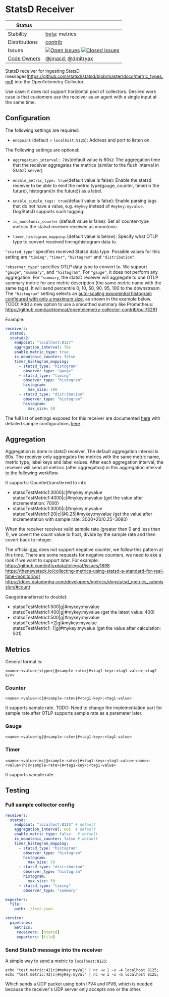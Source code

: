 # StatsD Receiver

<!-- status autogenerated section -->
| Status        |           |
| ------------- |-----------|
| Stability     | [beta]: metrics   |
| Distributions | [contrib] |
| Issues        | [![Open issues](https://img.shields.io/github/issues-search/open-telemetry/opentelemetry-collector-contrib?query=is%3Aissue%20is%3Aopen%20label%3Areceiver%2Fstatsd%20&label=open&color=orange&logo=opentelemetry)](https://github.com/jacktomcat/opentelemetry-collector-contrib/issues?q=is%3Aopen+is%3Aissue+label%3Areceiver%2Fstatsd) [![Closed issues](https://img.shields.io/github/issues-search/open-telemetry/opentelemetry-collector-contrib?query=is%3Aissue%20is%3Aclosed%20label%3Areceiver%2Fstatsd%20&label=closed&color=blue&logo=opentelemetry)](https://github.com/jacktomcat/opentelemetry-collector-contrib/issues?q=is%3Aclosed+is%3Aissue+label%3Areceiver%2Fstatsd) |
| [Code Owners](https://github.com/jacktomcat/opentelemetry-collector-contrib/blob/main/CONTRIBUTING.md#becoming-a-code-owner)    | [@jmacd](https://www.github.com/jmacd), [@dmitryax](https://www.github.com/dmitryax) |

[beta]: https://github.com/open-telemetry/opentelemetry-collector#beta
[contrib]: https://github.com/open-telemetry/opentelemetry-collector-releases/tree/main/distributions/otelcol-contrib
<!-- end autogenerated section -->


StatsD receiver for ingesting StatsD messages(https://github.com/statsd/statsd/blob/master/docs/metric_types.md) into the OpenTelemetry Collector.

Use case: it does not support horizontal pool of collectors. Desired work case is that customers use the receiver as an agent with a single input at the same time.

## Configuration

The following settings are required:

- `endpoint` (default = `localhost:8125`): Address and port to listen on.


The Following settings are optional:

- `aggregation_interval: 70s`(default value is 60s): The aggregation time that the receiver aggregates the metrics (similar to the flush interval in StatsD server)

- `enable_metric_type: true`(default value is false): Enable the statsd receiver to be able to emit the metric type(gauge, counter, timer(in the future), histogram(in the future)) as a label.

- `enable_simple_tags: true`(default value is false): Enable parsing tags that do not have a value, e.g. `#mykey` instead of `#mykey:myvalue`. DogStatsD supports such tagging.

- `is_monotonic_counter` (default value is false): Set all counter-type metrics the statsd receiver received as monotonic.

- `timer_histogram_mapping:`(default value is below): Specify what OTLP type to convert received timing/histogram data to.


`"statsd_type"` specifies received Statsd data type. Possible values for this setting are `"timing"`, `"timer"`, `"histogram"` and `"distribution"`.

`"observer_type"` specifies OTLP data type to convert to. We support `"gauge"`, `"summary"`, and `"histogram"`. For `"gauge"`, it does not perform any aggregation.
For `"summary`, the statsD receiver will aggregate to one OTLP summary metric for one metric description (the same metric name with the same tags). It will send percentile 0, 10, 50, 90, 95, 100 to the downstream.  The `"histogram"` setting selects an [auto-scaling exponential histogram configured with only a maximum size](https://github.com/lightstep/go-expohisto#readme), as shown in the example below.
TODO: Add a new option to use a smoothed summary like Prometheus: https://github.com/jacktomcat/opentelemetry-collector-contrib/pull/3261 

Example:

```yaml
receivers:
  statsd:
  statsd/2:
    endpoint: "localhost:8127"
    aggregation_interval: 70s
    enable_metric_type: true
    is_monotonic_counter: false
    timer_histogram_mapping:
      - statsd_type: "histogram"
        observer_type: "gauge"
      - statsd_type: "timing"
        observer_type: "histogram"
        histogram: 
          max_size: 100
      - statsd_type: "distribution"
        observer_type: "histogram"
        histogram: 
          max_size: 50    
```

The full list of settings exposed for this receiver are documented [here](./config.go)
with detailed sample configurations [here](./testdata/config.yaml).

## Aggregation

Aggregation is done in statsD receiver. The default aggregation interval is 60s. The receiver only aggregates the metrics with the same metric name, metric type, label keys and label values. After each aggregation interval, the receiver will send all metrics (after aggregation) in this aggregation interval to the following workflow.

It supports:
Counter(transferred to int):
- statsdTestMetric1:3000|c|#mykey:myvalue
statsdTestMetric1:4000|c|#mykey:myvalue
(get the value after incrementation: 7000)
- statsdTestMetric1:3000|c|#mykey:myvalue
statsdTestMetric1:20|c|@0.25|#mykey:myvalue
(get the value after incrementation with sample rate: 3000+20/0.25=3080)

When the receiver receives valid sample rate (greater than 0 and less than 1), we covert the count value to float, divide by the sample rate and then covert back to integer.

The official [doc](https://github.com/statsd/statsd/blob/master/docs/metric_types.md#counting) does not support negative counter, we follow this pattern at this time. There are some requests for negative counters, we need to ake a look if we want to support later. For example:
https://github.com/influxdata/telegraf/issues/1898
https://thenewstack.io/collecting-metrics-using-statsd-a-standard-for-real-time-monitoring/
https://docs.datadoghq.com/developers/metrics/dogstatsd_metrics_submission/#count

Gauge(transferred to double):
- statsdTestMetric1:500|g|#mykey:myvalue
statsdTestMetric1:400|g|#mykey:myvalue
(get the latest value: 400)
- statsdTestMetric1:500|g|#mykey:myvalue
statsdTestMetric1:+2|g|#mykey:myvalue
statsdTestMetric1:-1|g|#mykey:myvalue
(get the value after calculation: 501)

## Metrics

General format is:

`<name>:<value>|<type>|@<sample-rate>|#<tag1-key>:<tag1-value>,<tag2-k/v>`

### Counter

`<name>:<value>|c|@<sample-rate>|#<tag1-key>:<tag1-value>`

It supports sample rate.
TODO: Need to change the implementation part for sample rate after OTLP supports sample rate as a parameter later.


### Gauge

`<name>:<value>|g|@<sample-rate>|#<tag1-key>:<tag1-value>`


### Timer

`<name>:<value>|ms|@<sample-rate>|#<tag1-key>:<tag1-value>`
`<name>:<value>|h|@<sample-rate>|#<tag1-key>:<tag1-value>`

It supports sample rate.


## Testing

### Full sample collector config

```yaml
receivers:
  statsd:
    endpoint: "localhost:8125" # default
    aggregation_interval: 60s  # default
    enable_metric_type: false   # default
    is_monotonic_counter: false # default
    timer_histogram_mapping:
      - statsd_type: "histogram"
        observer_type: "histogram"
        histogram:
          max_size: 50
      - statsd_type: "distribution"
        observer_type: "histogram"
        histogram: 
          max_size: 50    
      - statsd_type: "timing"
        observer_type: "summary"

exporters:
  file:
    path: ./test.json

service:
  pipelines:
    metrics:
     receivers: [statsd]
     exporters: [file]
```

### Send StatsD message into the receiver

A simple way to send a metric to `localhost:8125`:

```shell
echo "test.metric:42|c|#myKey:myVal" | nc -w 1 -u -4 localhost 8125;
echo "test.metric:42|c|#myKey:myVal" | nc -w 1 -u -6 localhost 8125;
```

Which sends a UDP packet using both IPV4 and IPV6, which is needed because the receiver's UDP server only accepts one or the other.